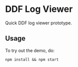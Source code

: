 # DDF Log Viewer

Quick DDF log viewer prototype.

## Usage

To try out the demo, do:

	npm install && npm start
